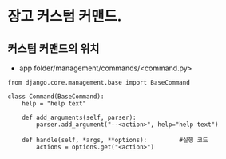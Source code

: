 # 장고 커스텀 커맨드.

## 커스텀 커맨드의 위치

- app folder/management/commands/<command.py>

```
from django.core.management.base import BaseCommand

class Command(BaseCommand):
    help = "help text"

    def add_arguments(self, parser):
        parser.add_argument("--<action>", help="help text")

    def handle(self, *args, **options):         #실행 코드
        actions = options.get("<action>")
```
